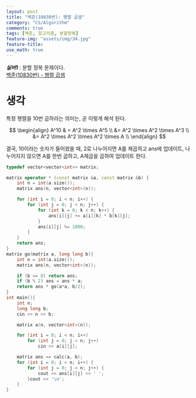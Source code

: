 ```yaml
---
layout: post
title: "백준(10830번): 행렬 곱셈"
category: "CS/Algorithm"
comments: true
tags: [백준, 알고리즘, 분할정복]
feature-img: "assets/img/34.jpg"
feature-title:
use_math: true
---
```


**_실버1_** : 분할 정복 문제이다.  
[백준(10830번) - 행렬 곱셈](https://www.acmicpc.net/problem/10830)

# 생각

특정 행렬을 10번 곱하라는 의미는, 곧 이렇게 해석 된다.

$$
\begin{align}
A^10 & = A^2 \times A^5 \\
&= A^2 \times A^2 \times A^3 \\
&= A^2 \times A^2 \times A^2 \times A \\
\end{align}
$$

결국, 10이라는 숫자가 들어왔을 때, 2로 나누어지면 A를 제곱하고 ans에 업데이트, 나누어지지 않으면 A를 한번 곱하고, A제곱을 곱하여 업데이트 한다.

```c++
typedef vector<vector<int>> matrix;

matrix operator * (const matrix &a, const matrix &b) {
    int n = int(a.size());
    matrix ans(n, vector<int>(n));

    for (int i = 0; i < n; i++) {
        for (int j = 0; j < n; j++) {
            for (int k = 0; k < n; k++) {
                ans[i][j] += a[i][k] * b[k][j];
            }
            ans[i][j] %= 1000;
        }
    }
    return ans;
}
matrix go(matrix a, long long b){
    int n = int(a.size());
    matrix ans(n, vector<int>(n));

    if (b == 0) return ans;
    if (b % 2) ans = ans * a;
    return ans * go(a*a, b/2);
}
int main(){
    int n;
    long long b;
    cin >> n >> b;

    matrix a(n, vector<int>(n));

    for (int i = 0; i < n; i++)
        for (int j = 0; j < n; j++)
            cin >> a[i][j];

    matrix ans == calc(a, b);
    for (int i = 0; i < n; i++) {
        for (int j = 0; j < n; j++) {
            cout << ans[i][j] << ' ';
        }cout << '\n';
    }
}
```
